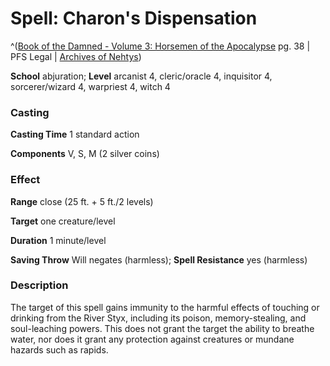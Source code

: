 # Spell: Charon's Dispensation

^([Book of the Damned - Volume 3: Horsemen of the Apocalypse][ss-charon-s-dispensation] pg. 38 | PFS Legal | [Archives of Nehtys][sn-charon-s-dispensation])

**School** abjuration; **Level** arcanist 4, cleric/oracle 4, inquisitor 4, sorcerer/wizard 4, warpriest 4, witch 4

### Casting

**Casting Time** 1 standard action  

**Components** V, S, M (2 silver coins)

### Effect

**Range** close (25 ft. + 5 ft./2 levels)  

**Target** one creature/level  

**Duration** 1 minute/level  

**Saving Throw** Will negates (harmless); **Spell Resistance** yes (harmless)

### Description

The target of this spell gains immunity to the harmful effects of touching or drinking from the River Styx, including its poison, memory-stealing, and soul-leaching powers. This does not grant the target the ability to breathe water, nor does it grant any protection against creatures or mundane hazards such as rapids.

[ss-charon-s-dispensation]: http://paizo.com/products/btpy8odg
[sn-charon-s-dispensation]: http://www.archivesofnethys.com/SpellDisplay.aspx?ItemName=Charon%27s%20Dispensation